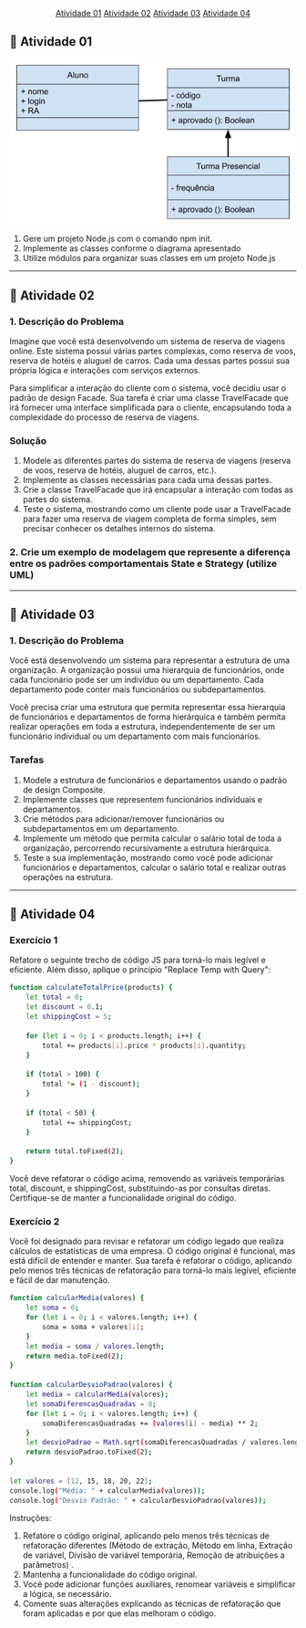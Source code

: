 <p align="center">
  <a href="#at01">Atividade 01</a>
  <a href="#at02">Atividade 02</a>
  <a href="#at03">Atividade 03</a>
  <a href="#at04">Atividade 04</a>
</p>

<h2 id="at01" style="font-weight: bold;">📝 Atividade 01</h2>

![Diagrama de classes](./Atividade-01/Diagrama.png)

1. Gere um projeto Node.js com o comando npm init.
2. Implemente as classes conforme o diagrama apresentado
3. Utilize módulos para organizar suas classes em um projeto Node.js

***


<h2 id="at02" style="font-weight: bold;">📝 Atividade 02</h2>

<h3 style="font-weight: bold;">1. Descrição do Problema</h3>

Imagine que você está desenvolvendo um sistema de reserva de viagens online. Este sistema possui várias partes complexas, como reserva de voos, reserva de hotéis e aluguel de carros. Cada uma dessas partes possui sua própria lógica e interações com serviços externos.

Para simplificar a interação do cliente com o sistema, você decidiu usar o padrão de design Facade. Sua tarefa é criar uma classe TravelFacade que irá fornecer uma interface simplificada para o cliente, encapsulando toda a complexidade do processo de reserva de viagens.

<h3 style="font-weight: bold;">Solução</h3>

1. Modele as diferentes partes do sistema de reserva de viagens (reserva de voos, reserva de hotéis, aluguel de carros, etc.).
2. Implemente as classes necessárias para cada uma dessas partes.
3. Crie a classe TravelFacade que irá encapsular a interação com todas as partes do sistema.
4. Teste o sistema, mostrando como um cliente pode usar a TravelFacade para fazer uma reserva de viagem completa de forma simples, sem precisar conhecer os detalhes internos do sistema.

<h3 style="font-weight: bold;">2. Crie um exemplo de modelagem que represente a diferença entre os padrões comportamentais State e Strategy (utilize UML)</h3>

***


<h2 id="at03" style="font-weight: bold;">📝 Atividade 03</h2>

<h3 style="font-weight: bold;">1. Descrição do Problema</h3>

Você está desenvolvendo um sistema para representar a estrutura de uma organização. A organização possui uma hierarquia de funcionários, onde cada funcionário pode ser um indivíduo ou um departamento. Cada departamento pode conter mais funcionários ou subdepartamentos.

Você precisa criar uma estrutura que permita representar essa hierarquia de funcionários e departamentos de forma hierárquica e também permita realizar operações em toda a estrutura, independentemente de ser um funcionário individual ou um departamento com mais funcionários.

<h3 style="font-weight: bold;">Tarefas</h3>

1. Modele a estrutura de funcionários e departamentos usando o padrão de design Composite.
2. Implemente classes que representem funcionários individuais e departamentos.
3. Crie métodos para adicionar/remover funcionários ou subdepartamentos em um departamento.
4. Implemente um método que permita calcular o salário total de toda a organização, percorrendo recursivamente a estrutura hierárquica.
5. Teste a sua implementação, mostrando como você pode adicionar funcionários e departamentos, calcular o salário total e realizar outras operações na estrutura.

***


<h2 id="at04" style="font-weight: bold;">📝 Atividade 04</h2>

<h3 style="font-weight: bold;">Exercício 1</h3>

Refatore o seguinte trecho de código JS para torná-lo mais legível e eficiente. Além disso, aplique o princípio "Replace Temp with Query":

```bash
function calculateTotalPrice(products) {
    let total = 0;
    let discount = 0.1;
    let shippingCost = 5;

    for (let i = 0; i < products.length; i++) {
        total += products[i].price * products[i].quantity;
    }

    if (total > 100) {
        total *= (1 - discount);
    }

    if (total < 50) {
        total += shippingCost;
    }

    return total.toFixed(2);
}
```
Você deve refatorar o código acima, removendo as variáveis temporárias total, discount, e shippingCost, substituindo-as por consultas diretas. Certifique-se de manter a funcionalidade original do código.

<h3 style="font-weight: bold;">Exercício 2</h3>

Você foi designado para revisar e refatorar um código legado que realiza cálculos de estatísticas de uma empresa. O código original é funcional, mas está difícil de entender e manter. Sua tarefa é refatorar o código, aplicando pelo menos três técnicas de refatoração para torná-lo mais legível, eficiente e fácil de dar manutenção.

```bash
function calcularMedia(valores) {
    let soma = 0;
    for (let i = 0; i < valores.length; i++) {
        soma = soma + valores[i];
    }
    let media = soma / valores.length;
    return media.toFixed(2);
}

function calcularDesvioPadrao(valores) {
    let media = calcularMedia(valores);
    let somaDiferencasQuadradas = 0;
    for (let i = 0; i < valores.length; i++) {
        somaDiferencasQuadradas += (valores[i] - media) ** 2;
    }
    let desvioPadrao = Math.sqrt(somaDiferencasQuadradas / valores.length);
    return desvioPadrao.toFixed(2);
}

let valores = [12, 15, 18, 20, 22];
console.log("Média: " + calcularMedia(valores));
console.log("Desvio Padrão: " + calcularDesvioPadrao(valores));
```
Instruções:

1. Refatore o código original, aplicando pelo menos três técnicas de refatoração diferentes (Método de extração, Método em linha, Extração de variável, Divisão de variável temporária, Remoção de atribuições a parâmetros) .
2. Mantenha a funcionalidade do código original.
3. Você pode adicionar funções auxiliares, renomear variáveis e simplificar a lógica, se necessário.
4. Comente suas alterações explicando as técnicas de refatoração que foram aplicadas e por que elas melhoram o código.

